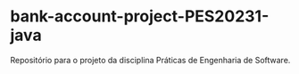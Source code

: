 # bank-account-project-PES20231-java
Repositório para o projeto da disciplina Práticas de Engenharia de Software. 
